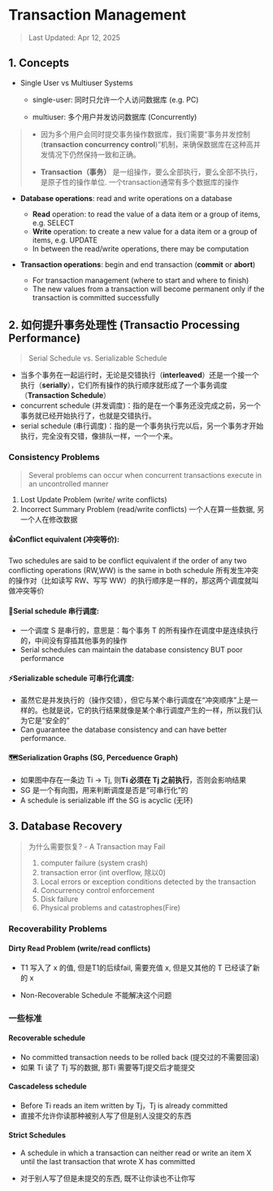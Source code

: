 # Transaction Management
> Last Updated: Apr 12, 2025
## 1. Concepts

- Single User vs Multiuser Systems
  
  - single-user: 同时只允许一个人访问数据库 (e.g. PC)
  
  - multiuser: 多个用户并发访问数据库 (Concurrently)

> - 因为多个用户会同时提交事务操作数据库，我们需要“事务并发控制(**transaction concurrency control**)”机制，来确保数据库在这种高并发情况下仍然保持一致和正确。
> 
> - **Transaction（事务）** 是一组操作，要么全部执行，要么全部不执行，是原子性的操作单位. 一个transaction通常有多个数据库的操作

- **Database operations**: read and write operations on a database
  
  - **Read** operation: to read the value of a data item or a group of items, e.g. SELECT
  - **Write** operation: to create a new value for a data item or a group of items, e.g. UPDATE
  - In between the read/write operations, there may be computation

- **Transaction operations**: begin and end transaction (**commit** or **abort**)
  
  - For transaction management (where to start and where to finish)
  - The new values from a transaction will become permanent only if the transaction is committed successfully

## 2. 如何提升事务处理性 (Transactio Processing Performance)

> Serial Schedule vs. Serializable Schedule

- 当多个事务在一起运行时，无论是交错执行（**interleaved**）还是一个接一个执行（**serially**），它们所有操作的执行顺序就形成了一个事务调度（**Transaction Schedule**）
- concurrent schedule (并发调度)：指的是在一个事务还没完成之前，另一个事务就已经开始执行了，也就是交错执行。
- serial schedule (串行调度)：指的是一个事务执行完以后，另一个事务才开始执行，完全没有交错，像排队一样，一个一个来。

### Consistency Problems

> Several problems can occur when concurrent transactions execute in 
> an uncontrolled manner

1. Lost Update Problem (write/ write conflicts)
2. Incorrect Summary Problem (read/write conflicts)
    一个人在算一些数据, 另一个人在修改数据

#### 👍Conflict equivalent (冲突等价):

Two schedules are said to be conflict equivalent if the 
order of any two conflicting operations (RW,WW) is the 
same in both schedule
所有发生冲突的操作对（比如读写 RW、写写 WW）的执行顺序是一样的，那这两个调度就叫做冲突等价

#### 🧱Serial schedule 串行调度:

- 一个调度 S 是串行的，意思是：每个事务 T 的所有操作在调度中是连续执行的，中间没有穿插其他事务的操作
- Serial schedules can maintain the database consistency BUT poor performance

#### ⚡Serializable schedule 可串行化调度:

- 虽然它是并发执行的（操作交错），但它与某个串行调度在“冲突顺序”上是一样的。也就是说，它的执行结果就像是某个串行调度产生的一样，所以我们认为它是“安全的”
- Can guarantee the database consistency and can have better performance.

#### 🗺️Serialization Graphs (SG, Perceduence Graph)

- 如果图中存在一条边 Ti → Tj, 则**Ti 必须在 Tj 之前执行**，否则会影响结果
- SG 是一个有向图，用来判断调度是否是“可串行化”的
- A schedule is serializable iff the SG is acyclic (无环)

## 3. Database Recovery

> 为什么需要恢复? - A Transaction may Fail
> 
> 1. computer failure (system crash)
> 2. transaction error (int overflow, 除以0)
> 3. Local errors or exception conditions detected by the transaction
> 4. Concurrency control enforcement
> 5. Disk failure
> 6. Physical problems and catastrophes(Fire)

### Recoverability Problems

#### Dirty Read Problem (write/read conflicts)

- T1 写入了 x 的值, 但是T1的后续fail, 需要充值 x, 但是又其他的 T 已经读了新 的 x

- Non-Recoverable Schedule 不能解决这个问题

### 一些标准

#### Recoverable schedule

- No committed transaction needs to be rolled back (提交过的不需要回滚)
- 如果 Ti 读了 Tj 写的数据, 那Ti 需要等Tj提交后才能提交

#### Cascadeless schedule

- Before Ti reads an item written by Tj，Tj is already committed
- 直接不允许你读那种被别人写了但是别人没提交的东西

#### Strict Schedules

- A schedule in which a transaction can neither read or write an item X until the last transaction that wrote X has committed

- 对于别人写了但是未提交的东西, 既不让你读也不让你写
